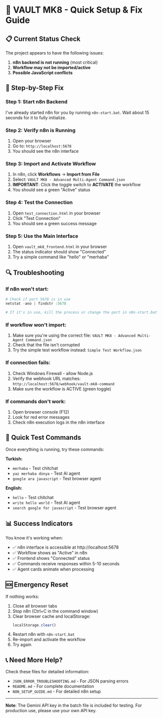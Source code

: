 # 🚀 VAULT MK8 - Quick Setup & Fix Guide

## 📋 Current Status Check

The project appears to have the following issues:
1. **n8n backend is not running** (most critical)
2. **Workflow may not be imported/active**
3. **Possible JavaScript conflicts**

## 🔧 Step-by-Step Fix

### Step 1: Start n8n Backend
I've already started n8n for you by running `n8n-start.bat`. Wait about 15 seconds for it to fully initialize.

### Step 2: Verify n8n is Running
1. Open your browser
2. Go to: `http://localhost:5678`
3. You should see the n8n interface

### Step 3: Import and Activate Workflow
1. In n8n, click **Workflows** → **Import from File**
2. Select: `VAULT MK8 - Advanced Multi-Agent Command.json`
3. **IMPORTANT**: Click the toggle switch to **ACTIVATE** the workflow
4. You should see a green "Active" status

### Step 4: Test the Connection
1. Open `test_connection.html` in your browser
2. Click "Test Connection"
3. You should see a green success message

### Step 5: Use the Main Interface
1. Open `vault_mk8_frontend.html` in your browser
2. The status indicator should show "Connected"
3. Try a simple command like "hello" or "merhaba"

## 🔍 Troubleshooting

### If n8n won't start:
```powershell
# Check if port 5678 is in use
netstat -ano | findstr :5678

# If it's in use, kill the process or change the port in n8n-start.bat
```

### If workflow won't import:
1. Make sure you're using the correct file: `VAULT MK8 - Advanced Multi-Agent Command.json`
2. Check that the file isn't corrupted
3. Try the simple test workflow instead: `Simple Test Workflow.json`

### If connection fails:
1. Check Windows Firewall - allow Node.js
2. Verify the webhook URL matches: `http://localhost:5678/webhook/vault-mk8-command`
3. Make sure the workflow is ACTIVE (green toggle)

### If commands don't work:
1. Open browser console (F12)
2. Look for red error messages
3. Check n8n execution logs in the n8n interface

## 🎯 Quick Test Commands

Once everything is running, try these commands:

**Turkish:**
- `merhaba` - Test chitchat
- `yaz merhaba dünya` - Test AI agent
- `google ara javascript` - Test browser agent

**English:**
- `hello` - Test chitchat
- `write hello world` - Test AI agent
- `search google for javascript` - Test browser agent

## 📊 Success Indicators

You know it's working when:
- ✅ n8n interface is accessible at http://localhost:5678
- ✅ Workflow shows as "Active" in n8n
- ✅ Frontend shows "Connected" status
- ✅ Commands receive responses within 5-10 seconds
- ✅ Agent cards animate when processing

## 🆘 Emergency Reset

If nothing works:

1. Close all browser tabs
2. Stop n8n (Ctrl+C in the command window)
3. Clear browser cache and localStorage:
   ```javascript
   localStorage.clear()
   ```
4. Restart n8n with `n8n-start.bat`
5. Re-import and activate the workflow
6. Try again

## 📞 Need More Help?

Check these files for detailed information:
- `JSON_ERROR_TROUBLESHOOTING.md` - For JSON parsing errors
- `README.md` - For complete documentation
- `N8N_SETUP_GUIDE.md` - For detailed n8n setup

---

**Note**: The Gemini API key in the batch file is included for testing. For production use, please use your own API key.
